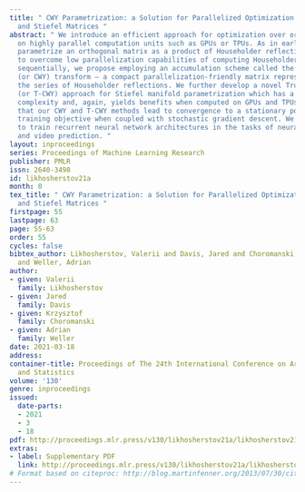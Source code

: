 ```yaml
---
title: " CWY Parametrization: a Solution for Parallelized Optimization of Orthogonal
  and Stiefel Matrices "
abstract: " We introduce an efficient approach for optimization over orthogonal groups
  on highly parallel computation units such as GPUs or TPUs. As in earlier work, we
  parametrize an orthogonal matrix as a product of Householder reflections. However,
  to overcome low parallelization capabilities of computing Householder reflections
  sequentially, we propose employing an accumulation scheme called the compact WY
  (or CWY) transform – a compact parallelization-friendly matrix representation for
  the series of Householder reflections. We further develop a novel Truncated CWY
  (or T-CWY) approach for Stiefel manifold parametrization which has a competitive
  complexity and, again, yields benefits when computed on GPUs and TPUs. We prove
  that our CWY and T-CWY methods lead to convergence to a stationary point of the
  training objective when coupled with stochastic gradient descent. We apply our methods
  to train recurrent neural network architectures in the tasks of neural machine translation
  and video prediction. "
layout: inproceedings
series: Proceedings of Machine Learning Research
publisher: PMLR
issn: 2640-3498
id: likhosherstov21a
month: 0
tex_title: " CWY Parametrization: a Solution for Parallelized Optimization of Orthogonal
  and Stiefel Matrices "
firstpage: 55
lastpage: 63
page: 55-63
order: 55
cycles: false
bibtex_author: Likhosherstov, Valerii and Davis, Jared and Choromanski, Krzysztof
  and Weller, Adrian
author:
- given: Valerii
  family: Likhosherstov
- given: Jared
  family: Davis
- given: Krzysztof
  family: Choromanski
- given: Adrian
  family: Weller
date: 2021-03-18
address: 
container-title: Proceedings of The 24th International Conference on Artificial Intelligence
  and Statistics
volume: '130'
genre: inproceedings
issued:
  date-parts:
  - 2021
  - 3
  - 18
pdf: http://proceedings.mlr.press/v130/likhosherstov21a/likhosherstov21a.pdf
extras:
- label: Supplementary PDF
  link: http://proceedings.mlr.press/v130/likhosherstov21a/likhosherstov21a-supp.pdf
# Format based on citeproc: http://blog.martinfenner.org/2013/07/30/citeproc-yaml-for-bibliographies/
---
```

